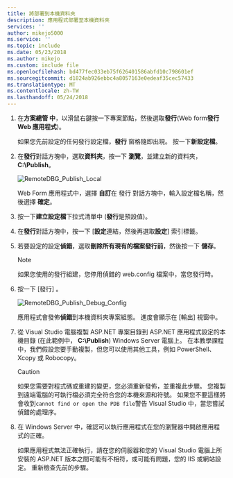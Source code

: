 ```yaml
---
title: 將部署到本機資料夾
description: 應用程式部署至本機資料夾
services: ''
author: mikejo5000
ms.service: ''
ms.topic: include
ms.date: 05/23/2018
ms.author: mikejo
ms.custom: include file
ms.openlocfilehash: bd477fec033eb75f626401586abfd10c798601ef
ms.sourcegitcommit: d1824ab926ebbc4a8057163e0edeaf35cec57433
ms.translationtype: MT
ms.contentlocale: zh-TW
ms.lasthandoff: 05/24/2018
---
```

1. 在**方案總管 中**，以滑鼠右鍵按一下專案節點，然後選取**發行**(Web form**發行 Web 應用程式**)。

    如果您先前設定的任何發行設定檔，**發行** 窗格隨即出現。 按一下**新設定檔**。

1. 在**發行**對話方塊中，選取**資料夾**，按一下 **瀏覽**，並建立新的資料夾， **C:\Publish**。

    ![RemoteDBG_Publish_Local](../media/remotedbg_publish_local.png "RemoteDBG_Publish_Local")

    Web Form 應用程式中，選擇 **自訂**在 發行 對話方塊中，輸入設定檔名稱，然後選擇 **確定**。

1. 按一下**建立設定檔**下拉式清單中 (**發行**是預設值)。

1. 在**發行**對話方塊中，按一下 [**設定**連結，然後再選取**設定**] 索引標籤。

1. 若要設定的設定**偵錯**，選取**刪除所有現有的檔案發行前**，然後按一下 **儲存**。

    > [!NOTE]
    > 如果您使用的發行組建，您停用偵錯的 web.config 檔案中，當您發行時。

1. 按一下 [發行] 。

    ![RemoteDBG_Publish_Debug_Config](../media/remotedbg_publish_debug_config.png "RemoteDBG_Publish_Debug_Config")
    
    應用程式會發佈**偵錯**到本機資料夾專案組態。 進度會顯示在 [輸出] 視窗中。

1. 從 Visual Studio 電腦複製 ASP.NET 專案目錄到 ASP.NET 應用程式設定的本機目錄 (在此範例中， **C:\Publish**) Windows Server 電腦上。 在本教學課程中，我們假設您要手動複製，但您可以使用其他工具，例如 PowerShell、 Xcopy 或 Robocopy。

    > [!CAUTION]
    >  如果您需要對程式碼或重建的變更，您必須重新發佈，並重複此步驟。 您複製到遠端電腦的可執行檔必須完全符合您的本機來源和符號。    如果您不要這樣將會收到`cannot find or open the PDB file`警告 Visual Studio 中，當您嘗試偵錯的處理序。

1. 在 Windows Server 中，確認可以執行應用程式在您的瀏覽器中開啟應用程式的正確。

    如果應用程式無法正確執行，請在您的伺服器和您的 Visual Studio 電腦上所安裝的 ASP.NET 版本之間可能有不相符，或可能有問題，您的 IIS 或網站設定。 重新檢查先前的步驟。
